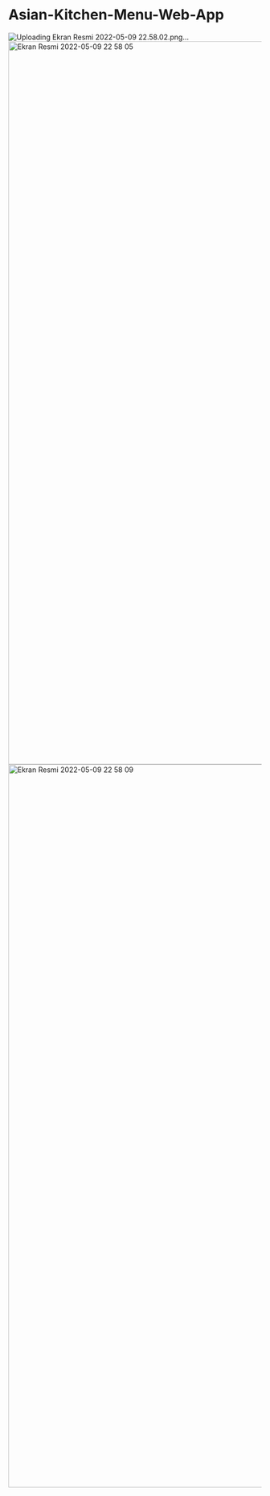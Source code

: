 # Asian-Kitchen-Menu-Web-App
![Uploading Ekran Resmi 2022-05-09 22.58.02.png…]()
<img width="1440" alt="Ekran Resmi 2022-05-09 22 58 05" src="https://user-images.githubusercontent.com/60752226/167488100-bd39a009-f876-46df-bb1b-ab4e8afa142e.png">
<img width="1440" alt="Ekran Resmi 2022-05-09 22 58 09" src="https://user-images.githubusercontent.com/60752226/167488104-998f3551-dad0-4d2d-b150-59cc6fa7da82.png">
